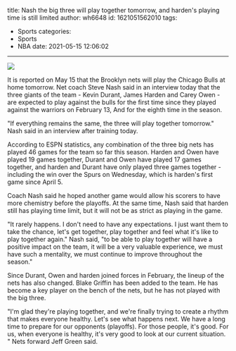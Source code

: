 title: Nash  the big three will play together tomorrow, and harden's playing time is still limited
author: wh6648
id: 1621051562010
tags: 
- Sports
categories: 
- Sports
- NBA
date: 2021-05-15 12:06:02
---
![](https://p5.itc.cn/images01/20210515/97bee5e1708b43ffaf2079913e11ee00.jpeg)


It is reported on May 15 that the Brooklyn nets will play the Chicago Bulls at home tomorrow. Net coach Steve Nash said in an interview today that the three giants of the team - Kevin Durant, James Harden and Carey Owen - are expected to play against the bulls for the first time since they played against the warriors on February 13, And for the eighth time in the season.

"If everything remains the same, the three will play together tomorrow." Nash said in an interview after training today.

According to ESPN statistics, any combination of the three big nets has played 46 games for the team so far this season. Harden and Owen have played 19 games together, Durant and Owen have played 17 games together, and harden and Durant have only played three games together - including the win over the Spurs on Wednesday, which is harden's first game since April 5.

Coach Nash said he hoped another game would allow his scorers to have more chemistry before the playoffs. At the same time, Nash said that harden still has playing time limit, but it will not be as strict as playing in the game.

"It rarely happens. I don't need to have any expectations. I just want them to take the chance, let's get together, play together and feel what it's like to play together again." Nash said, "to be able to play together will have a positive impact on the team, it will be a very valuable experience, we must have such a mentality, we must continue to improve throughout the season."

Since Durant, Owen and harden joined forces in February, the lineup of the nets has also changed. Blake Griffin has been added to the team. He has become a key player on the bench of the nets, but he has not played with the big three.

"I'm glad they're playing together, and we're finally trying to create a rhythm that makes everyone healthy. Let's see what happens next. We have a long time to prepare for our opponents (playoffs). For those people, it's good. For us, when everyone is healthy, it's very good to look at our current situation. " Nets forward Jeff Green said.

